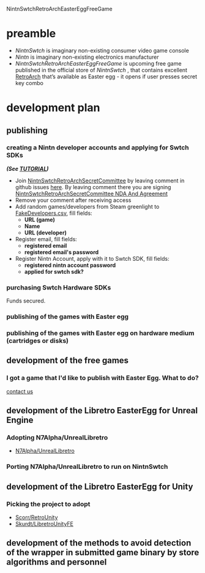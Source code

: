 NintnSwtchRetroArchEasterEggFreeGame


# preamble

 - *NintnSwtch* is imaginary non-existing consumer video game console
 - *Nintn* is imaginary non-existing electronics manufacturer
 - *NintnSwtchRetroArchEasterEggFreeGame* is upcoming free game published in the official store of *NintnSwtch* , that contains excellent [RetroArch](retroarch.com) that’s available as Easter egg - it opens if user presses secret key combo

# development plan

## publishing

### creating a Nintn developer accounts and applying for Swtch SDKs

***(See [TUTORIAL]())***

 - Join [NintnSwtchRetroArchSecretCommittee](https://github.com/NintnSwtchRetroArch/NintnSwtchRetroArchSecretCommittee) by leaving comment in github issues [here](https://github.com/NintnSwtchRetroArch/NintnSwtchRetroArch/issues/1). By leaving comment there you are signing [NintnSwtchRetroArchSecretCommittee NDA And Agreement](https://github.com/NintnSwtchRetroArch/NintnSwtchRetroArch/blob/main/NintnSwtchRetroArchSecretCommitteeNDAAndAgreement.md)
 - Remove your comment after receiving access
 - Add random games/developers from Steam greenlight to [FakeDevelopers.csv](https://github.com/NintnSwtchRetroArch/NintnSwtchRetroArchSecretCommittee/blob/main/FakeDevelopers.csv), fill fields:
    - **URL (game)**
    - **Name**
    - **URL (developer)**
 - Register email, fill fields:
    - **registered email**
    - **registered email's password**
 - Register Nintn Account, apply with it to Swtch SDK, fill fields:
    - **registered nintn account password**
    - **applied for swtch sdk?**


### purchasing Swtch Hardware SDKs

Funds secured.

### publishing of the games with Easter egg

### publishing of the games with Easter egg on hardware medium (cartridges or disks)

## development of the free games

### I got a game that I'd like to publish with Easter Egg. What to do?

[contact us](https://github.com/NintnSwtchRetroArch/NintnSwtchRetroArch/issues/2)



## development of the Libretro EasterEgg for Unreal Engine

### Adopting N7Alpha/UnrealLibretro

 * [N7Alpha/UnrealLibretro](http://github.com/N7Alpha/UnrealLibretro)

### Porting N7Alpha/UnrealLibretro to run on NintnSwtch

## development of the Libretro EasterEgg for Unity

### Picking the project to adopt
  
   * [Scorr/RetroUnity](http://github.com/Scorr/RetroUnity)
   * [Skurdt/LibretroUnityFE](http://github.com/Skurdt/LibretroUnityFE)



## development of the methods to avoid detection of the wrapper in submitted game binary by store algorithms and personnel
